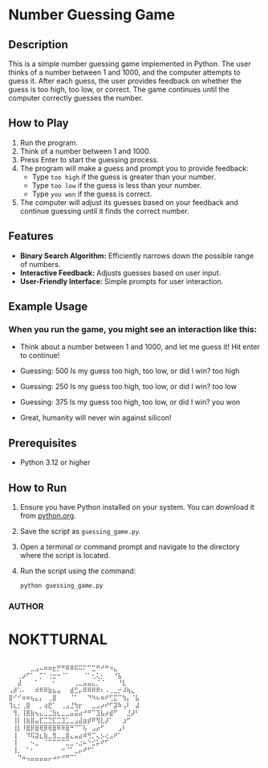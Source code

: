 # Number Guessing Game

## Description

This is a simple number guessing game implemented in Python. The user thinks of a number between 1 and 1000, and the computer attempts to guess it. After each guess, the user provides feedback on whether the guess is too high, too low, or correct. The game continues until the computer correctly guesses the number.

## How to Play

1. Run the program.
2. Think of a number between 1 and 1000.
3. Press Enter to start the guessing process.
4. The program will make a guess and prompt you to provide feedback:
   - Type `too high` if the guess is greater than your number.
   - Type `too low` if the guess is less than your number.
   - Type `you won` if the guess is correct.
5. The computer will adjust its guesses based on your feedback and continue guessing until it finds the correct number.

## Features

- **Binary Search Algorithm:** Efficiently narrows down the possible range of numbers.
- **Interactive Feedback:** Adjusts guesses based on user input.
- **User-Friendly Interface:** Simple prompts for user interaction.

## Example Usage

### When you run the game, you might see an interaction like this:

- Think about a number between 1 and 1000, and let me guess it! Hit enter to continue! <user presses Enter>

- Guessing: 500 Is my guess too high, too low, or did I win? too high

- Guessing: 250 Is my guess too high, too low, or did I win? too low

- Guessing: 375 Is my guess too high, too low, or did I win? you won

- Great, humanity will never win against silicon!


## Prerequisites

- Python 3.12 or higher

## How to Run

1. Ensure you have Python installed on your system. You can download it from [python.org](https://www.python.org/downloads/).
2. Save the script as `guessing_game.py`.
3. Open a terminal or command prompt and navigate to the directory where the script is located.
4. Run the script using the command:

   ```bash
   python guessing_game.py
   ```
   
### AUTHOR 
# NOKTTURNAL

   ```bash

⠀⠀⠀⠀⠀⣀⣠⠤⠶⠶⣖⡛⠛⠿⠿⠯⠭⠍⠉⣉⠛⠚⠛⠲⣄⠀⠀⠀⠀⠀
⠀⠀⢀⡴⠋⠁⠀⡉⠁⢐⣒⠒⠈⠁⠀⠀⠀⠈⠁⢂⢅⡂⠀⠀⠘⣧⠀⠀⠀⠀
⠀⠀⣼⠀⠀⠀⠁⠀⠀⠀⠂⠀⠀⠀⠀⢀⣀⣤⣤⣄⡈⠈⠀⠀⠀⠘⣇⠀⠀⠀
⢠⡾⠡⠄⠀⠀⠾⠿⠿⣷⣦⣤⠀⠀⣾⣋⡤⠿⠿⠿⠿⠆⠠⢀⣀⡒⠼⢷⣄⠀
⣿⠊⠊⠶⠶⢦⣄⡄⠀⢀⣿⠀⠀⠀⠈⠁⠀⠀⠙⠳⠦⠶⠞⢋⣍⠉⢳⡄⠈⣧
⢹⣆⡂⢀⣿⠀⠀⡀⢴⣟⠁⠀⢀⣠⣘⢳⡖⠀⠀⣀⣠⡴⠞⠋⣽⠷⢠⠇⠀⣼
⠀⢻⡀⢸⣿⣷⢦⣄⣀⣈⣳⣆⣀⣀⣤⣭⣴⠚⠛⠉⣹⣧⡴⣾⠋⠀⠀⣘⡼⠃
⠀⢸⡇⢸⣷⣿⣤⣏⣉⣙⣏⣉⣹⣁⣀⣠⣼⣶⡾⠟⢻⣇⡼⠁⠀⠀⣰⠋⠀⠀
⠀⢸⡇⠸⣿⡿⣿⢿⡿⢿⣿⠿⠿⣿⠛⠉⠉⢧⠀⣠⡴⠋⠀⠀⠀⣠⠇⠀⠀⠀
⠀⢸⠀⠀⠹⢯⣽⣆⣷⣀⣻⣀⣀⣿⣄⣤⣴⠾⢛⡉⢄⡢⢔⣠⠞⠁⠀⠀⠀⠀
⠀⢸⠀⠀⠀⠢⣀⠀⠈⠉⠉⠉⠉⣉⣀⠠⣐⠦⠑⣊⡥⠞⠋⠀⠀⠀⠀⠀⠀⠀
⠀⢸⡀⠀⠁⠂⠀⠀⠀⠀⠀⠀⠒⠈⠁⣀⡤⠞⠋⠁⠀⠀⠀⠀⠀⠀⠀⠀⠀⠀
⠀⠀⠙⠶⢤⣤⣤⣤⣤⡤⠴⠖⠚⠛⠉⠁⠀⠀⠀⠀⠀⠀⠀⠀⠀⠀⠀⠀⠀⠀
   ```
